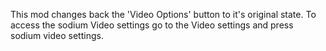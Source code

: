 This mod changes back the 'Video Options' button to it's original state. 
To access the sodium Video settings go to the Video settings and press sodium video settings.


